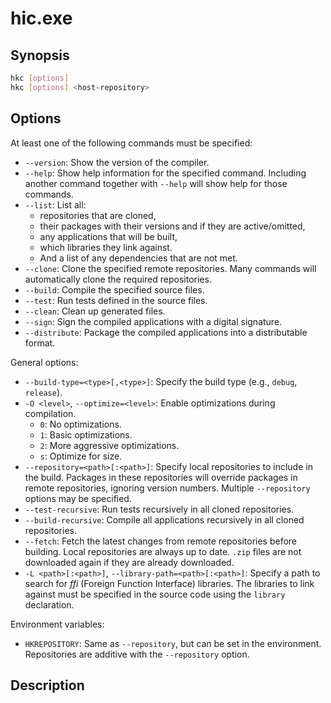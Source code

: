 # hic.exe

## Synopsis

```bash
hkc [options]
hkc [options] <host-repository>
```

## Options

At least one of the following commands must be specified:
 - `--version`: Show the version of the compiler.
 - `--help`: Show help information for the specified command. Including another
             command together with `--help` will show help for those commands.
 - `--list`: List all:
   * repositories that are cloned,
   * their packages with their versions and if they are active/omitted,
   * any applications that will be built,
   * which libraries they link against.
   * And a list of any dependencies that are not met.
 - `--clone`: Clone the specified remote repositories.
              Many commands will automatically clone the required repositories.
 - `--build`: Compile the specified source files.
 - `--test`: Run tests defined in the source files.
 - `--clean`: Clean up generated files.
 - `--sign`: Sign the compiled applications with a digital signature.
 - `--distribute`: Package the compiled applications into a distributable format.

General options:
 - `--build-type=<type>[,<type>]`: Specify the build type (e.g., `debug`, `release`).
 - `-O <level>`, `--optimize=<level>`: Enable optimizations during compilation.
   * `0`: No optimizations.
   * `1`: Basic optimizations.
   * `2`: More aggressive optimizations.
   * `s`: Optimize for size.
 - `--repository=<path>[:<path>]`: Specify local repositories to include in the
   build. Packages in these repositories will override packages in remote
   repositories, ignoring version numbers. Multiple `--repository` options may
   be specified.
 - `--test-recursive`: Run tests recursively in all cloned repositories.
 - `--build-recursive`: Compile all applications recursively in all cloned repositories.
 - `--fetch`: Fetch the latest changes from remote repositories before building.
   Local repositories are always up to date. `.zip` files are not downloaded
   again if they are already downloaded.
 - `-L <path>[:<path>]`, `--library-path=<path>[:<path>]`: Specify a path to
   search for _ffi_ (Foreign Function Interface) libraries. The libraries
   to link against must be specified in the source code using the
   `library` declaration.

Environment variables:
 - `HKREPOSITORY`: Same as `--repository`, but can be set in the environment.
   Repositories are additive with the `--repository` option.

## Description
